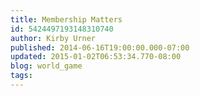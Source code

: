 ```yaml
---
title: Membership Matters
id: 5424497193148310740
author: Kirby Urner
published: 2014-06-16T19:00:00.000-07:00
updated: 2015-01-02T06:53:34.770-08:00
blog: world_game
tags: 
---
```


